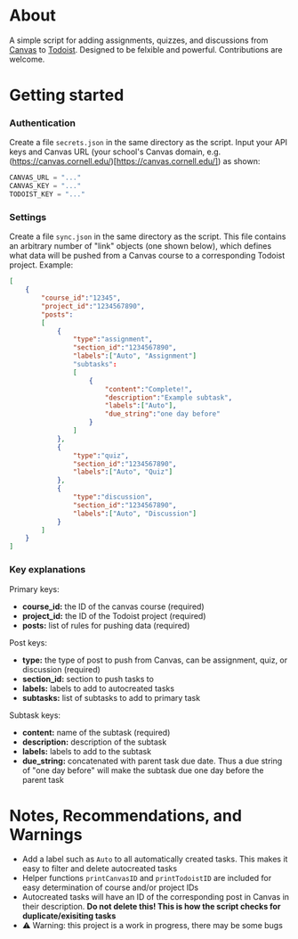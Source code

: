 # About

A simple script for adding assignments, quizzes, and discussions from [Canvas](https://www.instructure.com/canvas?domain=canvas/) to [Todoist](https://todoist.com/). Designed to be felxible and powerful. Contributions are welcome.

# Getting started

### Authentication

Create a file `secrets.json` in the same directory as the script. Input your API keys and Canvas URL (your school's Canvas domain, e.g. (https://canvas.cornell.edu/)[https://canvas.cornell.edu/]) as shown:

```py
CANVAS_URL = "..."
CANVAS_KEY = "..."
TODOIST_KEY = "..."
```
### Settings

Create a file `sync.json` in the same directory as the script. This file contains an arbitrary number of "link" objects (one shown below), which defines what data will be pushed from a Canvas course to a corresponding Todoist project. Example:

```json
[
    {
        "course_id":"12345",
        "project_id":"1234567890",
        "posts":
        [
            {
                "type":"assignment",
                "section_id":"1234567890",
                "labels":["Auto", "Assignment"]
                "subtasks":
                [
                    {
                        "content":"Complete!",
                        "description":"Example subtask",
                        "labels":["Auto"],
                        "due_string":"one day before"
                    }
                ]
            },
            {
                "type":"quiz",
                "section_id":"1234567890",
                "labels":["Auto", "Quiz"]
            },
            {
                "type":"discussion",
                "section_id":"1234567890",
                "labels":["Auto", "Discussion"]
            }
        ]
    }
]
```
### Key explanations

Primary keys:

- **course_id:**  the ID of the canvas course (required)
- **project_id:** the ID of the Todoist project (required)
- **posts:**      list of rules for pushing data (required)

Post keys:
- **type:**       the type of post to push from Canvas, can be assignment, quiz, or discussion (required)
- **section_id:** section to push tasks to
- **labels:**     labels to add to autocreated tasks
- **subtasks:**   list of subtasks to add to primary task

Subtask keys:
- **content:**      name of the subtask (required)
- **description:**  description of the subtask
- **labels:**       labels to add to the subtask
- **due_string:**   concatenated with parent task due date. Thus a due string of "one day before" will make the subtask due one day before the parent task

# Notes, Recommendations, and Warnings
- Add a label such as `Auto` to all automatically created tasks. This makes it easy to filter and delete autocreated tasks
- Helper functions `printCanvasID` and `printTodoistID` are included for easy determination of course and/or project IDs
- Autocreated tasks will have an ID of the corresponding post in Canvas in their description. **Do not delete this! This is how the script checks for duplicate/exisiting tasks**
- ⚠️ Warning: this project is a work in progress, there may be some bugs

